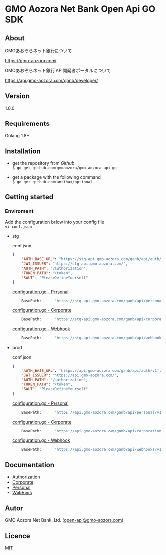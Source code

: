 # GMO Aozora Net Bank Open Api GO SDK

## About

GMOあおぞらネット銀行について

https://gmo-aozora.com/

GMOあおぞらネット銀行 API開発者ポータルについて

https://api.gmo-aozora.com/ganb/developer/

## Version

1.0.0

## Requirements

Golang 1.8+

## Installation

- get the repository from *Github*\
  `$ go get github.com/gmoaozora/gmo-aozora-api-go`

- get a package with the following command \
  `$ go get github.com/antihax/optional`

## Getting started

### Enviroment

Add the configuration below into your config file\
  `vi conf.json`

* stg

    conf.json
    ```json
    {
        "AUTH_BASE_URL": "https://stg-api.gmo-aozora.com/ganb/api/auth/v1",
        "JWT_ISSUER": "https://stg-api.gmo-aozora.com/",
        "AUTH_PATH": "/authorization",
        "TOKEN_PATH": "/token",
        "SALT": "PleaseDefineYourself"
    }
    ```
    
    [configuration.go - Personal ](./personalclient/configuration.go) 
    ```go
		BasePath:      "https://stg-api.gmo-aozora.com/ganb/api/personal/v1",
    ```
    [configuration.go - Corporate ](./corporateclient/configuration.go) 
    ```go
		BasePath:      "https://stg-api.gmo-aozora.com/ganb/api/corporation/v1",
    ```
    [configuration.go - Webhook ](./webhookclient/configuration.go) 
    ```go
		BasePath:      "https://stg-api.gmo-aozora.com/ganb/api/webhooks/v1",
    ```


* prod

    conf.json
    ```json
    {
        "AUTH_BASE_URL": "https://api.gmo-aozora.com/ganb/api/auth/v1",
        "JWT_ISSUER": "https://api.gmo-aozora.com/",
        "AUTH_PATH": "/authorization",
        "TOKEN_PATH": "/token",
        "SALT": "PleaseDefineYourself"
    }
    ```
    [configuration.go - Personal ](./personalclient/configuration.go) 
    ```go
		BasePath:      "https://api.gmo-aozora.com/ganb/api/personal/v1",
    ```
    [configuration.go - Corporate ](./corporateclient/configuration.go) 
    ```go
		BasePath:      "https://api.gmo-aozora.com/ganb/api/corporation/v1",
    ```
    [configuration.go - Webhook ](./webhookclient/configuration.go) 
    ```go
		BasePath:      "https://api.gmo-aozora.com/ganb/api/webhooks/v1",
    ```

## Documentation

- [Authorization](docs/)
- [Corporate](corporateclient/docs/)
- [Personal](personalclient/docs/)
- [Webhook](webhookclient/docs/)


## Autor

GMO Aozora Net Bank, Ltd. (open-api@gmo-aozora.com)

## Licence

[MIT](https://github.com/gmoaozora/gmo-aozora-api-go/blob/master/LICENSE)
